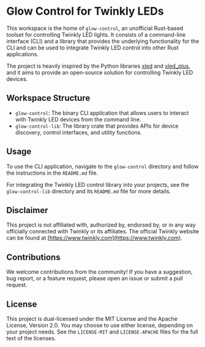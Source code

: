 # Glow Control for Twinkly LEDs

This workspace is the home of `glow-control`, an unofficial Rust-based toolset for controlling Twinkly LED lights. It consists of a command-line interface (CLI) and a library that provides the underlying functionality for the CLI and can be used to integrate Twinkly LED control into other Rust applications.

The project is heavily inspired by the Python libraries [xled](https://github.com/scrool/xled) and [xled_plus](https://github.com/Anders-Holst/xled_plus), and it aims to provide an open-source solution for controlling Twinkly LED devices.

## Workspace Structure

- `glow-control`: The binary CLI application that allows users to interact with Twinkly LED devices from the command line.
- `glow-control-lib`: The library crate that provides APIs for device discovery, control interfaces, and utility functions.

## Usage

To use the CLI application, navigate to the `glow-control` directory and follow the instructions in the `README.md` file.

For integrating the Twinkly LED control library into your projects, see the `glow-control-lib` directory and its `README.md` file for more details.

## Disclaimer

This project is not affiliated with, authorized by, endorsed by, or in any way officially connected with Twinkly or its affiliates. The official Twinkly website can be found at [https://www.twinkly.com](https://www.twinkly.com).

## Contributions

We welcome contributions from the community! If you have a suggestion, bug report, or a feature request, please open an issue or submit a pull request.

## License

This project is dual-licensed under the MIT License and the Apache License, Version 2.0. You may choose to use either license, depending on your project needs. See the `LICENSE-MIT` and `LICENSE-APACHE` files for the full text of the licenses.
